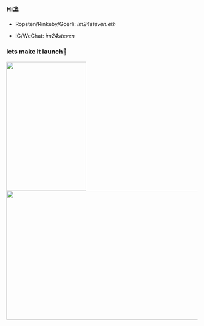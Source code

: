 ### Hi⛱️

<!--
**WildcatsC/wildcatsc** is a ✨ _special_ ✨ repository because its `README.md` (this file) appears on your GitHub profile.

Here are some ideas to get you started:

- 🔭 I’m currently working on ...
- 🌱 I’m currently learning ...
- 👯 I’m looking to collaborate on ...
- 🤔 I’m looking for help with ...
- 💬 Ask me about ...
- 📫 How to reach me: ...
- 😄 Pronouns: ...
- ⚡ Fun fact: ...
-->
- Ropsten/Rinkeby/Goerli: *im24steven.eth*

- IG/WeChat: *im24steven*

### lets make it launch🚀

<img src="https://user-images.githubusercontent.com/26359984/167078230-8dcaba12-7959-4770-963b-e30c548d7897.gif" width="210" height="340"> <img src="https://user-images.githubusercontent.com/26359984/167078835-c5781696-d85d-4a89-b5e0-9de22d28eab0.gif" width="750" height="340">
